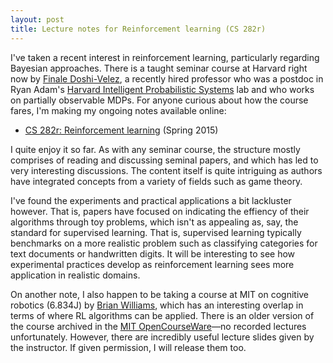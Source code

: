 ```yaml
---
layout: post
title: Lecture notes for Reinforcement learning (CS 282r)
---
```


I've taken a recent interest in reinforcement learning, particularly regarding Bayesian approaches. There is a taught seminar course at Harvard right now by [Finale Doshi-Velez](http://finale.seas.harvard.edu), a recently hired professor who was a postdoc in Ryan Adam's [Harvard Intelligent Probabilistic Systems](http://hips.seas.harvard.edu) lab and who works on partially observable MDPs. For anyone curious about how the course fares, I'm making my ongoing notes available online:

* [CS 282r: Reinforcement learning](http://dustintran.com/notes/cs282r.pdf) (Spring 2015)

I quite enjoy it so far. As with any seminar course, the structure mostly comprises of reading and discussing seminal papers, and which has led to very interesting discussions. The content itself is quite intriguing as authors have integrated concepts from a variety of fields such as game theory.

I've found the experiments and practical applications a bit lackluster however. That is, papers have focused on indicating the effiency of their algorithms through toy problems, which isn't as appealing as, say, the standard for supervised learning. That is, supervised learning typically benchmarks on a more realistic problem such as classifying categories for text documents or handwritten digits. It will be interesting to see how experimental practices develop as reinforcement learning sees more application in realistic domains.

On another note, I also happen to be taking a course at MIT on cognitive robotics (6.834J) by [Brian Williams](https://www.csail.mit.edu/user/816), which has an interesting overlap in terms of where RL algorithms can be applied. There is an older version of the course archived in the [MIT OpenCourseWare](http://ocw.mit.edu/courses/aeronautics-and-astronautics/16-412j-cognitive-robotics-spring-2005/)—no recorded lectures unfortunately. However, there are incredibly useful lecture slides given by the instructor. If given permission, I will release them too.
